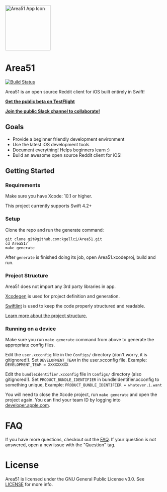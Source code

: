 <img src="/docs/resources/A51Icon.png" width="144" alt="Area51 App Icon">

# Area51

[![Build Status](https://travis-ci.org/kgellci/Area51.svg?branch=master)](https://travis-ci.org/kgellci/Area51)

Area51 is an open source Reddit client for iOS built entirely in Swift!

[**Get the public beta on TestFlight**](https://testflight.apple.com/join/V6vpApGX)

[**Join the public Slack channel to collaborate!**](https://join.slack.com/t/area51os/shared_invite/enQtNTE3NDM1NTc4NzcyLWZkMjkxMjA0ODA0ZTFjMTc4MzBmMjg3NDc4YjVmZjg0ZjI2MTkxOWE4YjAzNmU2ZTllMTBkZmUyZjU0OGM5OWI)

## Goals

- Provide a beginner friendly development environment
- Use the latest iOS development tools
- Document everything! Helps beginners learn :)
- Build an awesome open source Reddit client for iOS!

## Getting Started

### Requirements

Make sure you have Xcode: 10.1 or higher.

This project currently supports Swift 4.2+

### Setup

Clone the repo and run the generate command:
```console
git clone git@github.com:kgellci/Area51.git
cd Area51/
make generate
```

After `generate` is finished doing its job, open Area51.xcodeproj, build and run.

### Project Structure

Area51 does not import any 3rd party libraries in app.

[Xcodegen](https://github.com/yonaskolb/XcodeGen) is used for project definition and generation.

[Swiftlint](https://github.com/realm/SwiftLint) is used to keep the code properly structured and readable.

[Learn more about the project structure.](docs/project.md)

### Running on a device
Make sure you run `make generate` command from above to generate the appropriate config files.

Edit the `user.xcconfig` file in the `Configs/` directory (don't worry, it is gitignored!).
Set `DEVELOPMENT_TEAM` in the user.xcconfig file. Example:
`DEVELOPMENT_TEAM = XXXXXXXXX`

Edit the `bundleIdentifier.xcconfig` file in `Configs/` directory (also gitignored!).
Set `PRODUCT_BUNDLE_IDENTIFIER` in bundleIdentifier.xcconfig to something unique, Example:
`PRODUCT_BUNDLE_IDENTIFIER = whatever.i.want`

You will need to close the Xcode project, run `make generate` and open the project again.
You can find your team ID by logging into [developer.apple.com](developer.apple.com).

# FAQ
If you have more questions, checkout out the [FAQ](docs/faq.md). If your question is not answered, open a new issue with the "Question" tag.

# License
Area51 is licensed under the GNU General Public License v3.0. See [LICENSE](LICENSE) for more info.
